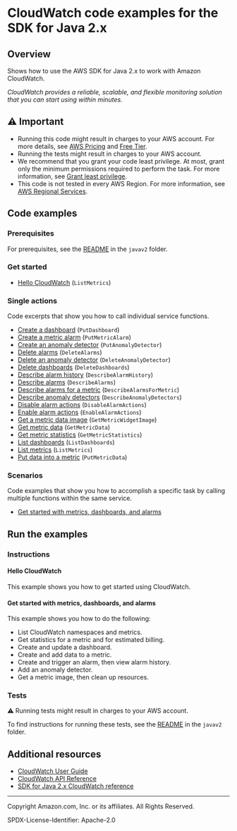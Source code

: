 # CloudWatch code examples for the SDK for Java 2.x

## Overview

Shows how to use the AWS SDK for Java 2.x to work with Amazon CloudWatch.

<!--custom.overview.start-->
<!--custom.overview.end-->

_CloudWatch provides a reliable, scalable, and flexible monitoring solution that you can start using within minutes._

## ⚠ Important

* Running this code might result in charges to your AWS account. For more details, see [AWS Pricing](https://aws.amazon.com/pricing/) and [Free Tier](https://aws.amazon.com/free/).
* Running the tests might result in charges to your AWS account.
* We recommend that you grant your code least privilege. At most, grant only the minimum permissions required to perform the task. For more information, see [Grant least privilege](https://docs.aws.amazon.com/IAM/latest/UserGuide/best-practices.html#grant-least-privilege).
* This code is not tested in every AWS Region. For more information, see [AWS Regional Services](https://aws.amazon.com/about-aws/global-infrastructure/regional-product-services).

<!--custom.important.start-->
<!--custom.important.end-->

## Code examples

### Prerequisites

For prerequisites, see the [README](../../README.md#Prerequisites) in the `javav2` folder.


<!--custom.prerequisites.start-->
<!--custom.prerequisites.end-->

### Get started

- [Hello CloudWatch](src/main/java/com/example/cloudwatch/HelloService.java#L12) (`ListMetrics`)


### Single actions

Code excerpts that show you how to call individual service functions.

- [Create a dashboard](src/main/java/com/example/cloudwatch/CloudWatchScenario.java#L775) (`PutDashboard`)
- [Create a metric alarm](src/main/java/com/example/cloudwatch/CloudWatchScenario.java#L661) (`PutMetricAlarm`)
- [Create an anomaly detector](src/main/java/com/example/cloudwatch/CloudWatchScenario.java#L433) (`PutAnomalyDetector`)
- [Delete alarms](src/main/java/com/example/cloudwatch/DeleteAlarm.java#L10) (`DeleteAlarms`)
- [Delete an anomaly detector](src/main/java/com/example/cloudwatch/CloudWatchScenario.java#L301) (`DeleteAnomalyDetector`)
- [Delete dashboards](src/main/java/com/example/cloudwatch/CloudWatchScenario.java#L349) (`DeleteDashboards`)
- [Describe alarm history](src/main/java/com/example/cloudwatch/CloudWatchScenario.java#L462) (`DescribeAlarmHistory`)
- [Describe alarms](src/main/java/com/example/cloudwatch/CloudWatchScenario.java#L637) (`DescribeAlarms`)
- [Describe alarms for a metric](src/main/java/com/example/cloudwatch/CloudWatchScenario.java#L497) (`DescribeAlarmsForMetric`)
- [Describe anomaly detectors](src/main/java/com/example/cloudwatch/CloudWatchScenario.java#L405) (`DescribeAnomalyDetectors`)
- [Disable alarm actions](src/main/java/com/example/cloudwatch/DisableAlarmActions.java#L10) (`DisableAlarmActions`)
- [Enable alarm actions](src/main/java/com/example/cloudwatch/EnableAlarmActions.java#L10) (`EnableAlarmActions`)
- [Get a metric data image](src/main/java/com/example/cloudwatch/CloudWatchScenario.java#L365) (`GetMetricWidgetImage`)
- [Get metric data](src/main/java/com/example/cloudwatch/CloudWatchScenario.java#L578) (`GetMetricData`)
- [Get metric statistics](src/main/java/com/example/cloudwatch/CloudWatchScenario.java#L844) (`GetMetricStatistics`)
- [List dashboards](src/main/java/com/example/cloudwatch/CloudWatchScenario.java#L757) (`ListDashboards`)
- [List metrics](src/main/java/com/example/cloudwatch/ListMetrics.java#L11) (`ListMetrics`)
- [Put data into a metric](src/main/java/com/example/cloudwatch/CloudWatchScenario.java#L532) (`PutMetricData`)

### Scenarios

Code examples that show you how to accomplish a specific task by calling multiple
functions within the same service.

- [Get started with metrics, dashboards, and alarms](src/main/java/com/example/cloudwatch/CloudWatchScenario.java)


<!--custom.examples.start-->
<!--custom.examples.end-->

## Run the examples

### Instructions


<!--custom.instructions.start-->
<!--custom.instructions.end-->

#### Hello CloudWatch

This example shows you how to get started using CloudWatch.



#### Get started with metrics, dashboards, and alarms

This example shows you how to do the following:

- List CloudWatch namespaces and metrics.
- Get statistics for a metric and for estimated billing.
- Create and update a dashboard.
- Create and add data to a metric.
- Create and trigger an alarm, then view alarm history.
- Add an anomaly detector.
- Get a metric image, then clean up resources.

<!--custom.scenario_prereqs.cloudwatch_GetStartedMetricsDashboardsAlarms.start-->
<!--custom.scenario_prereqs.cloudwatch_GetStartedMetricsDashboardsAlarms.end-->


<!--custom.scenarios.cloudwatch_GetStartedMetricsDashboardsAlarms.start-->
<!--custom.scenarios.cloudwatch_GetStartedMetricsDashboardsAlarms.end-->

### Tests

⚠ Running tests might result in charges to your AWS account.


To find instructions for running these tests, see the [README](../../README.md#Tests)
in the `javav2` folder.



<!--custom.tests.start-->
<!--custom.tests.end-->

## Additional resources

- [CloudWatch User Guide](https://docs.aws.amazon.com/AmazonCloudWatch/latest/monitoring/WhatIsCloudWatch.html)
- [CloudWatch API Reference](https://docs.aws.amazon.com/AmazonCloudWatch/latest/APIReference/Welcome.html)
- [SDK for Java 2.x CloudWatch reference](https://sdk.amazonaws.com/java/api/latest/software/amazon/awssdk/services/cloudwatch/package-summary.html)

<!--custom.resources.start-->
<!--custom.resources.end-->

---

Copyright Amazon.com, Inc. or its affiliates. All Rights Reserved.

SPDX-License-Identifier: Apache-2.0